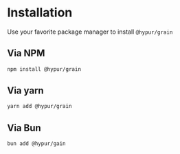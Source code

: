 # Installation

Use your favorite package manager to install `@hypur/grain`

## Via NPM

```bash
npm install @hypur/grain
```

## Via yarn

```bash
yarn add @hypur/grain
```

## Via Bun

```bash
bun add @hypur/gain
```
